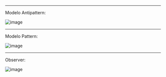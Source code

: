 
---

Modelo Antipattern:

![image](https://github.com/user-attachments/assets/0ace85ed-31af-45e4-a6c9-68507dd73807)


---

Modelo Pattern:


![image](https://github.com/user-attachments/assets/ed149610-2c26-4c90-b4c2-a06d452f449b)

---

Observer:

![image](https://github.com/user-attachments/assets/8d4ebe22-f6ca-4a2d-a195-cd28c1392e5f)

